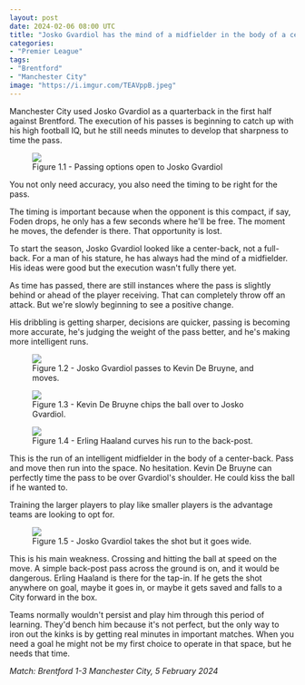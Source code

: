 ```yaml
---
layout: post
date: 2024-02-06 08:00 UTC
title: "Josko Gvardiol has the mind of a midfielder in the body of a center-back"
categories:
- "Premier League"
tags:
- "Brentford"
- "Manchester City"
image: "https://i.imgur.com/TEAVppB.jpeg"
---
```


Manchester City used Josko Gvardiol as a quarterback in the first half against Brentford. The execution of his passes is beginning to catch up with his high football IQ, but he still needs minutes to develop that sharpness to time the pass.

<!---more--->

<figure>
    <img src="https://i.imgur.com/TEAVppB.jpeg">
    <figcaption>Figure 1.1 - Passing options open to Josko Gvardiol</figcaption>
</figure> 

You not only need accuracy, you also need the timing to be right for the pass. 

The timing is important because when the opponent is this compact, if say, Foden drops, he only has a few seconds where he'll be free. The moment he moves, the defender is there. That opportunity is lost. 

To start the season, Josko Gvardiol looked like a center-back, not a full-back. For a man of his stature, he has always had the mind of a midfielder. His ideas were good but the execution wasn't fully there yet.

As time has passed, there are still instances where the pass is slightly behind or ahead of the player receiving. That can completely throw off an attack. But we're slowly beginning to see a positive change. 

His dribbling is getting sharper, decisions are quicker, passing is becoming more accurate, he's judging the weight of the pass better, and he's making more intelligent runs. 

<figure>
    <img src="https://i.imgur.com/NpN43tP.jpeg">
    <figcaption>Figure 1.2 - Josko Gvardiol passes to Kevin De Bruyne, and moves.</figcaption>
</figure> 

<figure>
    <img src="https://i.imgur.com/k9wYnx1.jpeg">
    <figcaption>Figure 1.3 - Kevin De Bruyne chips the ball over to Josko Gvardiol.</figcaption>
</figure> 

<figure>
    <img src="https://i.imgur.com/GhsRwUN.jpeg">
    <figcaption>Figure 1.4 - Erling Haaland curves his run to the back-post.</figcaption>
</figure> 


This is the run of an intelligent midfielder in the body of a center-back. Pass and move then run into the space. No hesitation. Kevin De Bruyne can perfectly time the pass to be over Gvardiol's shoulder. He could kiss the ball if he wanted to. 

Training the larger players to play like smaller players is the advantage teams are looking to opt for. 

<figure>
    <img src="https://i.imgur.com/XX7JhSN.jpeg">
    <figcaption>Figure 1.5 - Josko Gvardiol takes the shot but it goes wide.</figcaption>
</figure> 

This is his main weakness. Crossing and hitting the ball at speed on the move. A simple back-post pass across the ground is on, and it would be dangerous. Erling Haaland is there for the tap-in. If he gets the shot anywhere on goal, maybe it goes in, or maybe it gets saved and falls to a City forward in the box. 

Teams normally wouldn't persist and play him through this period of learning. They'd bench him because it's not perfect, but the only way to iron out the kinks is by getting real minutes in important matches. When you need a goal he might not be my first choice to operate in that space, but he needs that time. 

*Match: Brentford 1-3 Manchester City, 5 February 2024*
